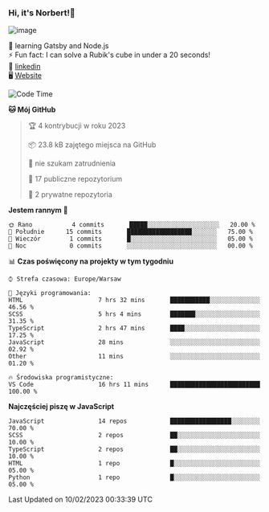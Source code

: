 ### Hi, it's Norbert!👋

![image](https://i.imgur.com/y3Fbv48.png)


🧠 learning Gatsby and Node.js <br>
⚡ Fun fact: I can solve a Rubik's cube in under a 20 seconds! <br>
👔 [linkedin](https://www.linkedin.com/in/norbert-%C5%82uszkiewicz-75b0891b3/) <br>
🖥 [Website](https://norbertluszkiewicz.pl/)<br>


<!--START_SECTION:waka-->
![Code Time](http://img.shields.io/badge/Code%20Time-1%2C987%20hrs%2055%20mins-blue)

**🐱 Mój GitHub** 

> 🏆 4 kontrybucji w roku 2023
 > 
> 📦 23.8 kB zajętego miejsca na GitHub 
 > 
> 🚫 nie szukam zatrudnienia
 > 
> 📜 17 publiczne repozytorium 
 > 
> 🔑 2 prywatne repozytoria  
 > 
**Jestem rannym 🐤** 

```text
🌞 Rano           4 commits       █████░░░░░░░░░░░░░░░░░░░░   20.00 % 
🌆 Południe      15 commits       ██████████████████░░░░░░░   75.00 % 
🌃 Wieczór        1 commits       █░░░░░░░░░░░░░░░░░░░░░░░░   05.00 % 
🌙 Noc            0 commits       ░░░░░░░░░░░░░░░░░░░░░░░░░   00.00 % 

```


📊 **Czas poświęcony na projekty w tym tygodniu** 

```text
⌚︎ Strefa czasowa: Europe/Warsaw

💬 Języki programowania: 
HTML                     7 hrs 32 mins       ███████████░░░░░░░░░░░░░░   46.56 % 
SCSS                     5 hrs 4 mins        ███████░░░░░░░░░░░░░░░░░░   31.35 % 
TypeScript               2 hrs 47 mins       ████░░░░░░░░░░░░░░░░░░░░░   17.25 % 
JavaScript               28 mins             ░░░░░░░░░░░░░░░░░░░░░░░░░   02.92 % 
Other                    11 mins             ░░░░░░░░░░░░░░░░░░░░░░░░░   01.20 % 

🔥 Środowiska programistyczne: 
VS Code                  16 hrs 11 mins      █████████████████████████   100.00 % 

```

**Najczęściej piszę w JavaScript** 

```text
JavaScript               14 repos            █████████████████░░░░░░░░   70.00 % 
SCSS                     2 repos             ██░░░░░░░░░░░░░░░░░░░░░░░   10.00 % 
TypeScript               2 repos             ██░░░░░░░░░░░░░░░░░░░░░░░   10.00 % 
HTML                     1 repo              █░░░░░░░░░░░░░░░░░░░░░░░░   05.00 % 
Python                   1 repo              █░░░░░░░░░░░░░░░░░░░░░░░░   05.00 % 

```



 Last Updated on 10/02/2023 00:33:39 UTC
<!--END_SECTION:waka-->
